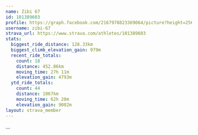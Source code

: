 ```yaml
---
name: Zibi 67
id: 101389603
profile: https://graph.facebook.com/2167978823369064/picture?height=256&width=256
username: zibi-67
strava_url: https://www.strava.com/athletes/101389603
stats:
  biggest_ride_distance: 128.33km
  biggest_climb_elevation_gain: 979m
  recent_ride_totals:
    count: 18
    distance: 452.86km
    moving_time: 27h 11m
    elevation_gain: 4793m
  ytd_ride_totals:
    count: 44
    distance: 1067km
    moving_time: 62h 20m
    elevation_gain: 9082m
layout: strava_member
--- 
```

...
